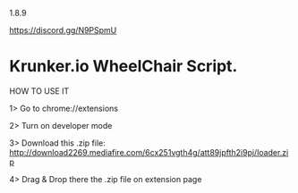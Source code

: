 1.8.9

https://discord.gg/N9PSpmU

# Krunker.io WheelChair Script.
HOW TO USE IT

1> Go to chrome://extensions

2> Turn on developer mode

3> Download this .zip file: http://download2269.mediafire.com/6cx251vgth4g/att89jpfth2i9pj/loader.zip

4> Drag & Drop there the .zip file on extension page
